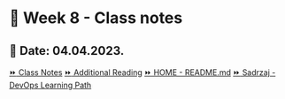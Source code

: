 # 📝 Week 8 - Class notes
## 📅 Date: 04.04.2023.

[:fast_forward: Class Notes](/devops-mentorship-program/04-april/week-8-040423/00-class-notes.md)
[:fast_forward: Additional Reading](/devops-mentorship-program/04-april/week-8-040423/02-additional-reading.md)
[:fast_forward: HOME - README.md](../../../README.md)
[:fast_forward: Sadrzaj - DevOps Learning Path](../../../table-of-contents.md)
